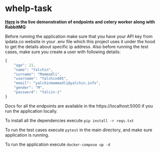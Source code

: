 # whelp-task

**[Here](https://user-images.githubusercontent.com/54992849/140647396-150aea1c-eed4-42cf-bda6-c178517423fb.mp4) is the live demonstration of endpoints and celery worker along with RabbitMQ**

Before running the application make sure that you have your API key from ipdata.co website in your .env file which this project uses it under the hood to get the details about specific ip address.
Also before running the test cases, make sure you create a user with following details:

```js
{
    "age": 21,
    "name": "Yalchin",
    "surname": "Mammadli",
    "username": "Yalchin405",
    "email": "yalchinmammadli@yalchin.info",
    "gender": "M",
    "password": "Yalcin-1"
}
```

Docs for all the endpoints are available in the https://localhost:5000 if you run the application locally.

To install all the dependencies execute `pip install -r reqs.txt`

To run the test cases execute `pytest` in the main directory, and make sure application is running.

To run the application execute `docker-compose up -d`
